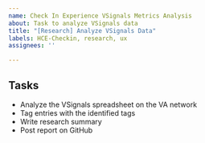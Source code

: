 ```yaml
---
name: Check In Experience VSignals Metrics Analysis
about: Task to analyze VSignals data
title: "[Research] Analyze VSignals Data"
labels: HCE-Checkin, research, ux
assignees: ''

---
```


## Tasks
- Analyze the VSignals spreadsheet on the VA network
- Tag entries with the identified tags
- Write research summary
- Post report on GitHub
